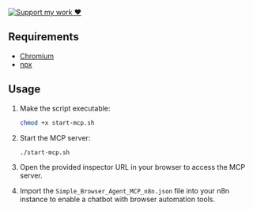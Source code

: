 
[![Support my work ❤️](https://img.shields.io/badge/Support%20my%20work%20❤️-orange?style=for-the-badge&logo=patreon&logoColor=white)](https://www.patreon.com/c/orobocigano)

## Requirements

- [Chromium](https://www.chromium.org/)
- [npx](https://www.npmjs.com/package/npx)

## Usage

1. Make the script executable:
    ```bash
    chmod +x start-mcp.sh
    ```
2. Start the MCP server:
    ```bash
    ./start-mcp.sh
    ```
3. Open the provided inspector URL in your browser to access the MCP server.

4. Import the `Simple_Browser_Agent_MCP_n8n.json` file into your n8n instance to enable a chatbot with browser automation tools.

